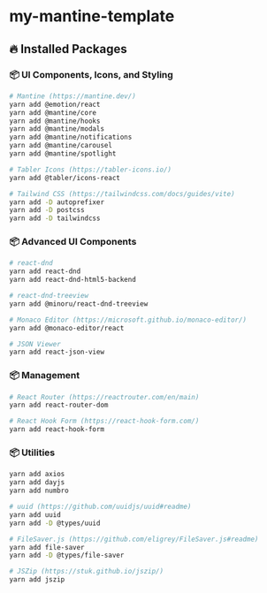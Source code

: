 # my-mantine-template

## 🔥 Installed Packages

### 📦 UI Components, Icons, and Styling

```sh
# Mantine (https://mantine.dev/)
yarn add @emotion/react
yarn add @mantine/core
yarn add @mantine/hooks
yarn add @mantine/modals
yarn add @mantine/notifications
yarn add @mantine/carousel
yarn add @mantine/spotlight
```

```sh
# Tabler Icons (https://tabler-icons.io/)
yarn add @tabler/icons-react
```

```sh
# Tailwind CSS (https://tailwindcss.com/docs/guides/vite)
yarn add -D autoprefixer
yarn add -D postcss
yarn add -D tailwindcss
```

### 📦 Advanced UI Components

```sh
# react-dnd
yarn add react-dnd
yarn add react-dnd-html5-backend

# react-dnd-treeview
yarn add @minoru/react-dnd-treeview
```

```sh
# Monaco Editor (https://microsoft.github.io/monaco-editor/)
yarn add @monaco-editor/react
```

```sh
# JSON Viewer
yarn add react-json-view
```

### 📦 Management

```sh
# React Router (https://reactrouter.com/en/main)
yarn add react-router-dom
```

```sh
# React Hook Form (https://react-hook-form.com/)
yarn add react-hook-form
```

### 📦 Utilities

```sh
yarn add axios
yarn add dayjs
yarn add numbro
```

```sh
# uuid (https://github.com/uuidjs/uuid#readme)
yarn add uuid
yarn add -D @types/uuid
```

```sh
# FileSaver.js (https://github.com/eligrey/FileSaver.js#readme)
yarn add file-saver
yarn add -D @types/file-saver

# JSZip (https://stuk.github.io/jszip/)
yarn add jszip
```
